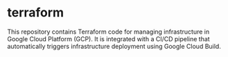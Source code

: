# terraform
This repository contains Terraform code for managing infrastructure in Google Cloud Platform (GCP). It is integrated with a CI/CD pipeline that automatically triggers infrastructure deployment using Google Cloud Build. 
